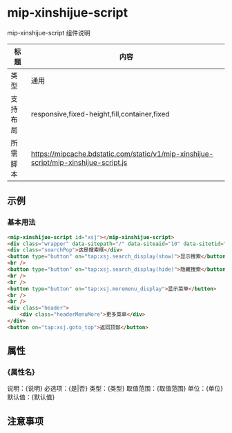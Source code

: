# mip-xinshijue-script

mip-xinshijue-script 组件说明

标题|内容
----|----
类型|通用
支持布局|responsive,fixed-height,fill,container,fixed
所需脚本|https://mipcache.bdstatic.com/static/v1/mip-xinshijue-script/mip-xinshijue-script.js

## 示例

### 基本用法
```html
<mip-xinshijue-script id="xsj"></mip-xinshijue-script>
<div class="wrapper" data-sitepath="/" data-siteaid="10" data-sitetid="11" data-siteid="12"> 自定义内容，可以嵌套其他组件</div>
<div class="searchPop">这是搜索框</div>
<button type="button" on="tap:xsj.search_display(show)">显示搜索</button>
<br />
<button type="button" on="tap:xsj.search_display(hide)">隐藏搜索</button>
<br />
<br />
<button type="button" on="tap:xsj.moremenu_display">显示菜单</button>
<br />
<br />
<div class="header">
	<div class="headerMenuMore">更多菜单</div>
</div>
<button on="tap:xsj.goto_top">返回顶部</button>
```

## 属性

### {属性名}

说明：{说明}
必选项：{是|否}
类型：{类型}
取值范围：{取值范围}
单位：{单位}
默认值：{默认值}

## 注意事项

